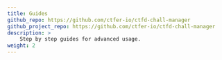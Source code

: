 ```yaml
---
title: Guides
github_repo: https://github.com/ctfer-io/ctfd-chall-manager
github_project_repo: https://github.com/ctfer-io/ctfd-chall-manager
description: >
    Step by step guides for advanced usage.
weight: 2
---
```


